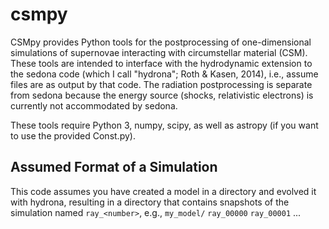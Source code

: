 # csmpy
CSMpy provides Python tools for the postprocessing of one-dimensional 
simulations of supernovae interacting with circumstellar material (CSM). 
These tools are intended to interface with the hydrodynamic 
extension to the sedona code (which I call "hydrona"; Roth & Kasen, 2014), 
i.e., assume files are as output by that code.
The radiation postprocessing is separate from sedona because the energy source 
(shocks, relativistic electrons) is currently not accommodated by sedona. 

These tools require Python 3, numpy, scipy, as well as astropy (if you want to use the 
provided Const.py). 

## Assumed Format of a Simulation

This code assumes you have created a model in a directory and evolved it with
hydrona, resulting in a directory that contains snapshots of the simulation 
named `ray_<number>`, e.g.,
`my_model/`
  `ray_00000`
  `ray_00001`
  ...
  
